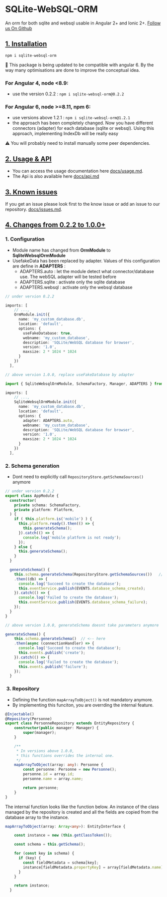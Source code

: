# SQLite-WebSQL-ORM

An orm for both sqlite and websql usable in Angular 2+ and Ionic 2+. 
[Follow us On Github](https://github.com/blixit/sqlite-websql-orm)

## [1. Installation]() 

```
npm i sqlite-websql-orm
``` 

:construction: This package is being updated to be compatible with angular 6. By the way many optimisations are done to improve the conceptual idea.



### For Angular 4, node <8.9:

- use the version 0.2.2 : `npm i sqlite-websql-orm@0.2.2` 


### For Angular 6, node >=8.11, npm 6:

- use versions above 1.2.1 : `npm i sqlite-websql-orm@1.2.1` 
- the approach has been completely changed. Now you have different connectors (adapter) for each database (sqlite or websql). Using this approach, implementing IndexDb will be really easy


:warning: You will probably need to install manually some peer dependencies.

## [2. Usage & API](docs/usage.md)

- You can access the usage documentation here [docs/usage.md](docs/usage.md). 
- The Api is also available here [docs/api.md](docs/api.md)

## [3. Known issues](docs/issues.md)

If you get an issue please look first to the know issue or add an issue to our repository.
[docs/issues.md](docs/issues.md).

## [4. Changes from 0.2.2 to 1.0.0+]()

### 1. Configuration

- Module name has changed from **OrmModule** to **SqliteWebsqlOrmModule**
- UsefakeData has been replaced by adapter. Values of this configuration are define in **ADAPTERS** :
  - ADAPTERS.auto : let the module detect what connector/database use. The webSQL adapter will be tested before
  - ADAPTERS.sqlite : activate only the sqlite database
  - ADAPTERS.websql : activate only the websql database


```ts
// under vervion 0.2.2

imports: [
    // ...,
    OrmModule.init({
      name: 'my_custom_database.db',
      location: 'default',
      options: {
        useFakeDatabase: true,
        webname: 'my_custom_database',
        description: 'SQLite/WebSQL database for browser',
        version: '1.0',
        maxsize: 2 * 1024 * 1024
      }
    })
  ],

// above vervion 1.0.0, replace useFakeDatabase by adapter

import { SqliteWebsqlOrmModule, SchemaFactory, Manager, ADAPTERS } from 'sqlite-websql-orm';

imports: [
    // ...,
    SqliteWebsqlOrmModule.init({
      name: 'my_custom_database.db',
      location: 'default',
      options: {
        adapter: ADAPTERS.auto,
        webname: 'my_custom_database',
        description: 'SQLite/WebSQL database for browser',
        version: '1.0',
        maxsize: 2 * 1024 * 1024
      }
    })
  ],
``` 
### 2. Schema generation

- Dont need to explicitly call `RepositoryStore.getSchemaSources()` anymore 
```ts
// under vervion 0.2.2
export class AppModule {
  constructor(
    private schema: SchemaFactory,
    private platform: Platform,
  ) {
    if ( this.platform.is('mobile') ) {
      this.platform.ready().then(() => {
        this.generateSchema();
      }).catch(() => {
        console.log('mobile platform is not ready');
      });
    } else {
      this.generateSchema();
    }
  }

  generateSchema() {
    this.schema.generateSchema(RepositoryStore.getSchemaSources())   // <-- here 
    .then((db) => {
      console.log('Succeed to create the database');
      this.eventService.publish(EVENTS.database_schema_create);
    }).catch(() => {
      console.log('Failed to create the database');
      this.eventService.publish(EVENTS.database_schema_failure);
    });
  }
}

// above vervion 1.0.0, generateSchema doesnt take parameters anymore

generateSchema() {
    this.schema.generateSchema()  // <-- here 
    .then(async (connectionHandler) => {
      console.log('Succeed to create the database');
      this.events.publish('create');
    }).catch(() => {
      console.log('Failed to create the database');
      this.events.publish('failure');
    });
  }
```

###  3. Repository

- Defining the function `mapArrayToObject()` is not mandatory anymore.
- By implementing this funciton, you are overrding the internal feature.


```ts
@Injectable()
@Repository(Personne)
export class PersonneRepository extends EntityRepository {
    constructor(public manager: Manager) {
        super(manager);
    }

    /**
     * In versions above 1.0.0,
     * this functions overrides the internal one. 
     */   
    mapArrayToObject(array: any): Personne {
        const personne: Personne = new Personne();
        personne.id = array.id;
        personne.name = array.name;

        return personne;
    }
}
```

The internal function looks like the function below. An instance of the class managed by the repository is created and all the fields are copied from the database array to the instance.
```ts
mapArrayToObject(array: Array<any>): EntityInterface {

    const instance = new (this.getClassToken());

    const schema = this.getSchema();

    for (const key in schema) {
      if (key) {
        const fieldMetadata = schema[key];
        instance[fieldMetadata.propertyKey] = array[fieldMetadata.name];
      }
    }

    return instance;
  }
```

